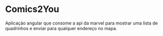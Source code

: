# Comics2You
Aplicação angular  que consome a api da marvel para mostrar uma lista de quadrinhos e enviar para qualquer endereço no mapa.
